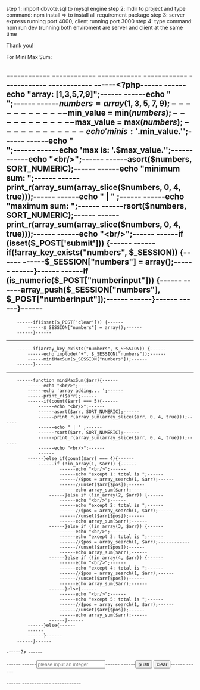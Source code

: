 step 1: import dbvote.sql to mysql engine
step 2: mdir to project and type command: npm install => to install all requirement package
step 3: server express running port 4000, client running port 3000
step 4: type command: npm run dev (running both enviroment are server and client at the same time

Thank you!


For Mini Max Sum:

------<?php session_start(); ?>------
------<html>------
	------<head>------
	------<title>tester</title>------
	------</head>------
	------<body>------
	------<?php------
		------echo "array: [1,3,5,7,9]";------
		------echo "<br/>";------
		------$numbers = array(1,3,5,7,9);------
		------$min_value = min($numbers);------
		------$max_value = max($numbers);------
		------echo 'min is: '.$min_value.'';------
		------echo "<br/>";------
		------echo 'max is: '.$max_value.'';------
		------echo "<br/>";------
		------asort($numbers, SORT_NUMERIC);------
		------echo "minimum sum: ";------
		------print_r(array_sum(array_slice($numbers, 0, 4, true)));------
		------echo " | " ;------
		------echo "maximum sum: ";------
		------rsort($numbers, SORT_NUMERIC);------
		------print_r(array_sum(array_slice($numbers, 0, 4, true)));------
		------echo "<br/>";------
		------if (isset($_POST['submit'])) {------
			------if(!array_key_exists("numbers", $_SESSION)) {------
				------$_SESSION["numbers"] = array();------
			------}------
			------if (is_numeric($_POST["numberinput"])) {------
				------array_push($_SESSION["numbers"], $_POST["numberinput"]);------
			------}------
		------}------
------
		------if(isset($_POST['clear'])) {------
			------$_SESSION["numbers"] = array();------
		------}------
------
		------if(array_key_exists("numbers", $_SESSION)) {------
			------echo implode("+", $_SESSION["numbers"]);------
			------miniMaxSum($_SESSION["numbers"]);------
		------}------
------
		------function miniMaxSum($arr){------
			------echo "<br/>";------
			------echo 'array adding... ';------
			------print_r($arr);------
			------if(count($arr) === 5){------
				------echo "<br/>";------
				------asort($arr, SORT_NUMERIC);------
				------print_r(array_sum(array_slice($arr, 0, 4, true)));------
				------echo " | " ;------
				------rsort($arr, SORT_NUMERIC);------
				------print_r(array_sum(array_slice($arr, 0, 4, true)));------
				------echo "<br/>";------
				------	
			------}else if(count($arr) === 4){------
				------if (!in_array(1, $arr)) {------
						------echo "<br/>";------
						------echo "except 1: total is ";------
						------//$pos = array_search(1, $arr);------
						------//unset($arr[$pos]);------
						------echo array_sum($arr);------
					------}else if (!in_array(2, $arr)) {------
						------echo "<br/>";------
						------echo "except 2: total is ";------
						------//$pos = array_search(1, $arr);------
						------//unset($arr[$pos]);------
						------echo array_sum($arr);------
					------}else if (!in_array(3, $arr)) {------
						------echo "<br/>";------
						------echo "except 3: total is ";------
						------//$pos = array_search(1, $arr);------------
						------//unset($arr[$pos]);------
						------echo array_sum($arr);------
					------}else if (!in_array(4, $arr)) {------
						------echo "<br/>";------
						------echo "except 4: total is ";------
						------//$pos = array_search(1, $arr);------
						------//unset($arr[$pos]);------
						------echo array_sum($arr);------
					------}else{------
						------echo "<br/>";------
						------echo "except 5: total is ";------
						------//$pos = array_search(1, $arr);------
						------//unset($arr[$pos]);------
						------echo array_sum($arr);------
					------}------
			------}else{------
			------	
			------}------
		------}------
------?>
		------<form method="post">------
			------<input name="numberinput" type="number" id="numberinput" placeholder="please input an integer"/>------
			------<button type="submit" id="submit" name="submit">push</button> <button type="submit" name="clear">clear</button>------
		------</form>------
	------</body>------
------</html>------
